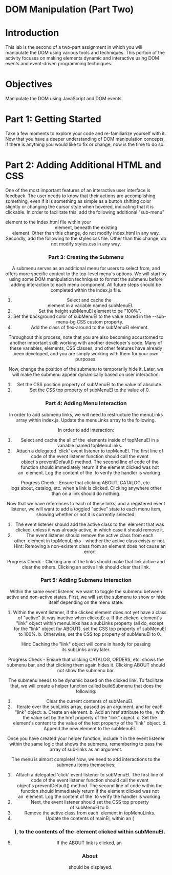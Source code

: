 # DOM Manipulation (Part Two)

# Introduction
This lab is the second of a two-part assignment in which you will manipulate the DOM using various tools and techniques. This portion of the activity focuses on making elements dynamic and interactive using DOM events and event-driven programming techniques.

# Objectives
Manipulate the DOM using JavaScript and DOM events.

# Part 1: Getting Started
Take a few moments to explore your code and re-familiarize yourself with it. Now that you have a deeper understanding of DOM manipulation concepts, if there is anything you would like to fix or change, now is the time to do so.

# Part 2: Adding Additional HTML and CSS
One of the most important features of an interactive user interface is feedback. The user needs to know that their actions are accomplishing something, even if it is something as simple as a button shifting color slightly or changing the cursor style when hovered, indicating that it is clickable. In order to facilitate this, add the following additional "sub-menu" <nav> element to the index.html file within your <header> element, beneath the existing <nav> element. Other than this change, do not modify index.html in any way. Secondly, add the following to the styles.css file. Other than this change, do not modify styles.css in any way.

# Part 3: Creating the Submenu
A submenu serves as an additional menu for users to select from, and offers more specific context to the top-level menu's options. We will start by using some DOM manipulation techniques to format the submenu before adding interaction to each menu component.
All future steps should be completed within the index.js file.
1. Select and cache the <nav id="sub-menu"> element in a variable named subMenuEl.
2. Set the height subMenuEl element to be "100%".
3. Set the background color of subMenuEl to the value stored in the --sub-menu-bg CSS custom property.
4. Add the class of flex-around to the subMenuEl element.

Throughout this process, note that you are also becoming accustomed to another important skill: working with another developer's code. Many of these variables, elements, CSS classes, and other features have already been developed, and you are simply working with them for your own purposes.

Now, change the position of the submenu to temporarily hide it. Later, we will make the submenu appear dynamically based on user interaction:
1. Set the CSS position property of subMenuEl to the value of absolute.
2. Set the CSS top property of subMenuEl to the value of 0.

# Part 4: Adding Menu Interaction
In order to add submenu links, we will need to restructure the menuLinks array within index.js. Update the menuLinks array to the following.

In order to add interaction:
1. Select and cache the all of the <a> elements inside of topMenuEl in a variable named topMenuLinks.
2. Attach a delegated 'click' event listener to topMenuEl.
The first line of code of the event listener function should call the event object's preventDefault() method.
The second line of code of the function should immediately return if the element clicked was not an <a> element.
Log the content of the <a> to verify the handler is working.

Progress Check - Ensure that clicking ABOUT, CATALOG, etc. logs about, catalog, etc. when a link is clicked. Clicking anywhere other than on a link should do nothing.

Now that we have references to each of these links, and a registered event listener, we will want to add a toggled "active" state to each menu item, showing whether or not it is currently selected:
1. The event listener should add the active class to the <a> element that was clicked, unless it was already active, in which case it should remove it.
2. The event listener should remove the active class from each other <a> element in topMenuLinks - whether the active class exists or not.
Hint: Removing a non-existent class from an element does not cause an error!

Progress Check - Clicking any of the links should make that link active and clear the others. Clicking an active link should clear that link.

# Part 5: Adding Submenu Interaction
Within the same event listener, we want to toggle the submenu between active and non-active states. First, we will set the submenu to show or hide itself depending on the menu state:

1. Within the event listener, if the clicked <a> element does not yet have a class of "active" (it was inactive when clicked):
a. If the clicked <a> element's "link" object within menuLinks has a subLinks property (all do, except for the "link" object for ABOUT), set the CSS top property of subMenuEl to 100%. b. Otherwise, set the CSS top property of subMenuEl to 0.

Hint: Caching the "link" object will come in handy for passing its subLinks array later.

Progress Check - Ensure that clicking CATALOG, ORDERS, etc. shows the submenu bar, and that clicking them again hides it. Clicking ABOUT should not show the submenu bar.

The submenu needs to be dynamic based on the clicked link. To facilitate that, we will create a helper function called buildSubmenu that does the following:
1. Clear the current contents of subMenuEl.
2. Iterate over the subLinks array, passed as an argument, and for each "link" object:
a. Create an <a> element.
b. Add an href attribute to the <a>, with the value set by the href property of the "link" object.
c. Set the element's content to the value of the text property of the "link" object.
d. Append the new element to the subMenuEl.

Once you have created your helper function, include it in the event listener within the same logic that shows the submenu, remembering to pass the array of sub-links as an argument.

The menu is almost complete! Now, we need to add interactions to the submenu items themselves:
1. Attach a delegated 'click' event listener to subMenuEl.
The first line of code of the event listener function should call the event object's preventDefault() method.
The second line of code within the function should immediately return if the element clicked was not an <a> element.
Log the content of the <a> to verify the handler is working.
2. Next, the event listener should set the CSS top property of subMenuEl to 0.
3. Remove the active class from each <a> element in topMenuLinks.
4. Update the contents of mainEl, within an (<h1>), to the contents of the <a> element clicked within subMenuEl.
5. If the ABOUT link is clicked, an <h1>About</h1> should be displayed.